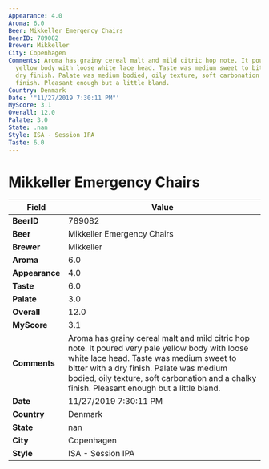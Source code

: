 ```yaml
---
Appearance: 4.0
Aroma: 6.0
Beer: Mikkeller Emergency Chairs
BeerID: 789082
Brewer: Mikkeller
City: Copenhagen
Comments: Aroma has grainy cereal malt and mild citric hop note. It poured very pale
  yellow body with loose white lace head. Taste was medium sweet to bitter with a
  dry finish. Palate was medium bodied, oily texture, soft carbonation and  a chalky
  finish. Pleasant enough but a little bland.
Country: Denmark
Date: '"11/27/2019 7:30:11 PM"'
MyScore: 3.1
Overall: 12.0
Palate: 3.0
State: .nan
Style: ISA - Session IPA
Taste: 6.0
---
```


# Mikkeller Emergency Chairs

| Field         | Value |
|---------------|-------|
| **BeerID** | 789082 |
| **Beer** | Mikkeller Emergency Chairs |
| **Brewer** | Mikkeller |
| **Aroma** | 6.0 |
| **Appearance** | 4.0 |
| **Taste** | 6.0 |
| **Palate** | 3.0 |
| **Overall** | 12.0 |
| **MyScore** | 3.1 |
| **Comments** | Aroma has grainy cereal malt and mild citric hop note. It poured very pale yellow body with loose white lace head. Taste was medium sweet to bitter with a dry finish. Palate was medium bodied, oily texture, soft carbonation and  a chalky finish. Pleasant enough but a little bland. |
| **Date** | 11/27/2019 7:30:11 PM |
| **Country** | Denmark |
| **State** | nan |
| **City** | Copenhagen |
| **Style** | ISA - Session IPA |
